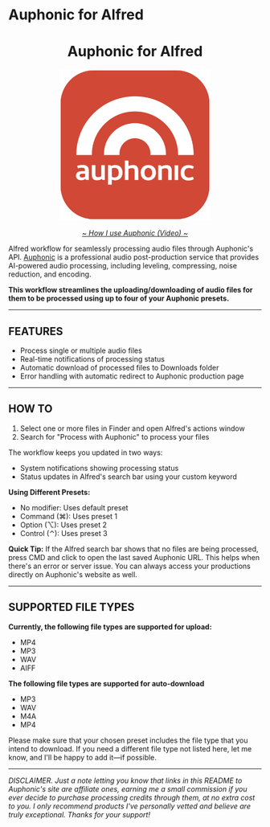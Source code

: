# Auphonic for Alfred
<h1 align="center">Auphonic for Alfred</h1>
<p align="center">
  <a href="https://auphonic.com?source=robper">
    <img width="300" src="Workflow/assets/auphonic.png">
  </a>
</p>
<p align="center"><em><a href="https://youtu.be/n1EBrndi-jg">~ How I use Auphonic (Video) ~</a></em></p>

Alfred workflow for seamlessly processing audio files through Auphonic's API. [Auphonic](https://auphonic.com?source=robper) is a professional audio post-production service that provides AI-powered audio processing, including leveling, compressing, noise reduction, and encoding.

**This workflow streamlines the uploading/downloading of audio files for them to be processed using up to four of your Auphonic presets.**

---
## FEATURES

- Process single or multiple audio files
- Real-time notifications of processing status
- Automatic download of processed files to Downloads folder
- Error handling with automatic redirect to Auphonic production page

---
## HOW TO

1. Select one or more files in Finder and open Alfred's actions window
2. Search for "Process with Auphonic" to process your files

The workflow keeps you updated in two ways:
- System notifications showing processing status
- Status updates in Alfred's search bar using your custom keyword

**Using Different Presets:**
- No modifier: Uses default preset
- Command (⌘): Uses preset 1
- Option (⌥): Uses preset 2
- Control (⌃): Uses preset 3

**Quick Tip:** If the Alfred search bar shows that no files are being processed, press CMD and click to open the last saved Auphonic URL. This helps when there's an error or server issue. You can always access your productions directly on Auphonic's website as well.

---
## SUPPORTED FILE TYPES
**Currently, the following file types are supported for upload:**
- MP4
- MP3
- WAV
- AIFF

**The following file types are supported for auto-download**
- MP3
- WAV
- M4A
- MP4

Please make sure that your chosen preset includes the file type that you intend to download. If you need a different file type not listed here, let me know, and I'll be happy to add it—if possible.

---
*DISCLAIMER. Just a note letting you know that links in this README to Auphonic's site are affiliate ones, earning me a small commission if you ever decide to purchase processing credits through them, at no extra cost to you. I only recommend products I've personally vetted and believe are truly exceptional. Thanks for your support!*